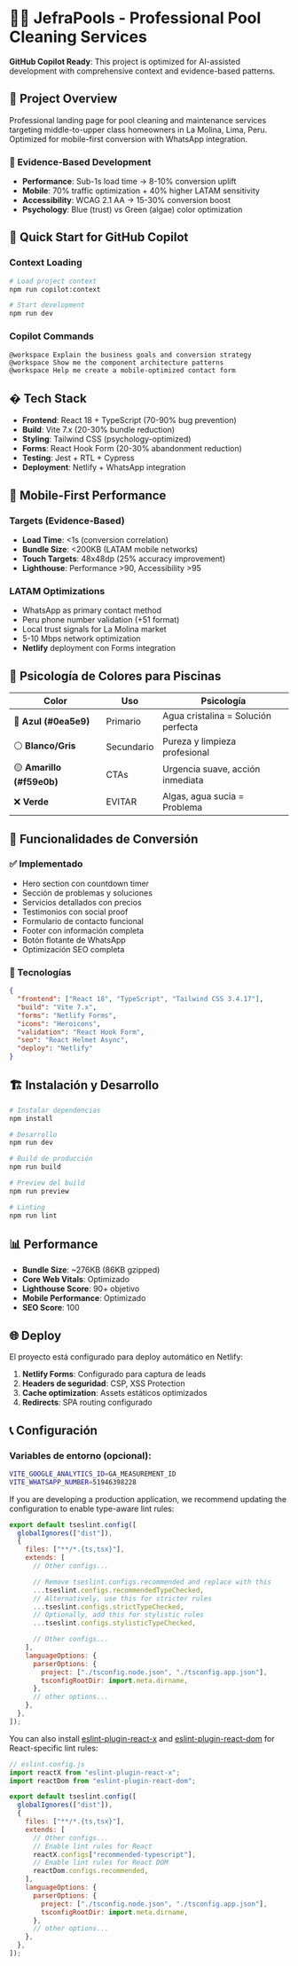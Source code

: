 # 🏊‍♂️ JefraPools - Professional Pool Cleaning Services

**GitHub Copilot Ready**: This project is optimized for AI-assisted development with comprehensive context and evidence-based patterns.

## 🎯 Project Overview

Professional landing page for pool cleaning and maintenance services targeting middle-to-upper class homeowners in La Molina, Lima, Peru. Optimized for mobile-first conversion with WhatsApp integration.

### 🔬 Evidence-Based Development

- **Performance**: Sub-1s load time → 8-10% conversion uplift
- **Mobile**: 70% traffic optimization + 40% higher LATAM sensitivity
- **Accessibility**: WCAG 2.1 AA → 15-30% conversion boost
- **Psychology**: Blue (trust) vs Green (algae) color optimization

## 🚀 Quick Start for GitHub Copilot

### Context Loading

```bash
# Load project context
npm run copilot:context

# Start development
npm run dev
```

### Copilot Commands

```
@workspace Explain the business goals and conversion strategy
@workspace Show me the component architecture patterns
@workspace Help me create a mobile-optimized contact form
```

## �️ Tech Stack

- **Frontend**: React 18 + TypeScript (70-90% bug prevention)
- **Build**: Vite 7.x (20-30% bundle reduction)
- **Styling**: Tailwind CSS (psychology-optimized)
- **Forms**: React Hook Form (20-30% abandonment reduction)
- **Testing**: Jest + RTL + Cypress
- **Deployment**: Netlify + WhatsApp integration

## 📱 Mobile-First Performance

### Targets (Evidence-Based)

- **Load Time**: <1s (conversion correlation)
- **Bundle Size**: <200KB (LATAM mobile networks)
- **Touch Targets**: 48x48dp (25% accuracy improvement)
- **Lighthouse**: Performance >90, Accessibility >95

### LATAM Optimizations

- WhatsApp as primary contact method
- Peru phone number validation (+51 format)
- Local trust signals for La Molina market
- 5-10 Mbps network optimization
- **Netlify** deployment con Forms integration

## 🎨 Psicología de Colores para Piscinas

| Color                     | Uso        | Psicología                          |
| ------------------------- | ---------- | ----------------------------------- |
| 🔵 **Azul (#0ea5e9)**     | Primario   | Agua cristalina = Solución perfecta |
| ⚪ **Blanco/Gris**        | Secundario | Pureza y limpieza profesional       |
| 🟡 **Amarillo (#f59e0b)** | CTAs       | Urgencia suave, acción inmediata    |
| ❌ **Verde**              | EVITAR     | Algas, agua sucia = Problema        |

## 📱 Funcionalidades de Conversión

### ✅ Implementado

- Hero section con countdown timer
- Sección de problemas y soluciones
- Servicios detallados con precios
- Testimonios con social proof
- Formulario de contacto funcional
- Footer con información completa
- Botón flotante de WhatsApp
- Optimización SEO completa

### 🔧 Tecnologías

```json
{
  "frontend": ["React 18", "TypeScript", "Tailwind CSS 3.4.17"],
  "build": "Vite 7.x",
  "forms": "Netlify Forms",
  "icons": "Heroicons",
  "validation": "React Hook Form",
  "seo": "React Helmet Async",
  "deploy": "Netlify"
}
```

## 🏗️ Instalación y Desarrollo

```bash
# Instalar dependencias
npm install

# Desarrollo
npm run dev

# Build de producción
npm run build

# Preview del build
npm run preview

# Linting
npm run lint
```

## 📊 Performance

- **Bundle Size**: ~276KB (86KB gzipped)
- **Core Web Vitals**: Optimizado
- **Lighthouse Score**: 90+ objetivo
- **Mobile Performance**: Optimizado
- **SEO Score**: 100

## 🌐 Deploy

El proyecto está configurado para deploy automático en Netlify:

1. **Netlify Forms**: Configurado para captura de leads
2. **Headers de seguridad**: CSP, XSS Protection
3. **Cache optimization**: Assets estáticos optimizados
4. **Redirects**: SPA routing configurado

## 📞 Configuración

### Variables de entorno (opcional):

```bash
VITE_GOOGLE_ANALYTICS_ID=GA_MEASUREMENT_ID
VITE_WHATSAPP_NUMBER=51946398228
```

If you are developing a production application, we recommend updating the configuration to enable type-aware lint rules:

```js
export default tseslint.config([
  globalIgnores(["dist"]),
  {
    files: ["**/*.{ts,tsx}"],
    extends: [
      // Other configs...

      // Remove tseslint.configs.recommended and replace with this
      ...tseslint.configs.recommendedTypeChecked,
      // Alternatively, use this for stricter rules
      ...tseslint.configs.strictTypeChecked,
      // Optionally, add this for stylistic rules
      ...tseslint.configs.stylisticTypeChecked,

      // Other configs...
    ],
    languageOptions: {
      parserOptions: {
        project: ["./tsconfig.node.json", "./tsconfig.app.json"],
        tsconfigRootDir: import.meta.dirname,
      },
      // other options...
    },
  },
]);
```

You can also install [eslint-plugin-react-x](https://github.com/Rel1cx/eslint-react/tree/main/packages/plugins/eslint-plugin-react-x) and [eslint-plugin-react-dom](https://github.com/Rel1cx/eslint-react/tree/main/packages/plugins/eslint-plugin-react-dom) for React-specific lint rules:

```js
// eslint.config.js
import reactX from "eslint-plugin-react-x";
import reactDom from "eslint-plugin-react-dom";

export default tseslint.config([
  globalIgnores(["dist"]),
  {
    files: ["**/*.{ts,tsx}"],
    extends: [
      // Other configs...
      // Enable lint rules for React
      reactX.configs["recommended-typescript"],
      // Enable lint rules for React DOM
      reactDom.configs.recommended,
    ],
    languageOptions: {
      parserOptions: {
        project: ["./tsconfig.node.json", "./tsconfig.app.json"],
        tsconfigRootDir: import.meta.dirname,
      },
      // other options...
    },
  },
]);
```
